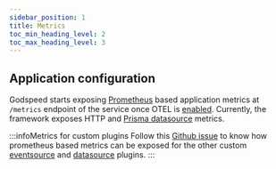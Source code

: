 ```yaml
---
sidebar_position: 1
title: Metrics
toc_min_heading_level: 2
toc_max_heading_level: 3
---
```


## Application configuration
Godspeed starts exposing [Prometheus](https://prometheus.io/docs/introduction/overview/) based application metrics at `/metrics` endpoint of the service once OTEL is [enabled](./configuration.md/#otel-enable). Currently, the framework exposes HTTP and [Prisma datasource](../datasources/datasource-plugins/Prisma%20Datasource.md) metrics.

:::infoMetrics for custom plugins
Follow this [Github issue](https://github.com/godspeedsystems/gs-node-service/issues/1016) to know how prometheus based metrics can be exposed for the other custom [eventsource](../event-sources/event-source-plugins/) and [datasource](../datasources/datasource-plugins/Overview.md) plugins.
:::

<!-- ## Collector configuration
:::tipTo be coming soon
Follow this [Github issue](https://github.com/godspeedsystems/gs-node-service/issues/1018) for more updates.
::: -->
